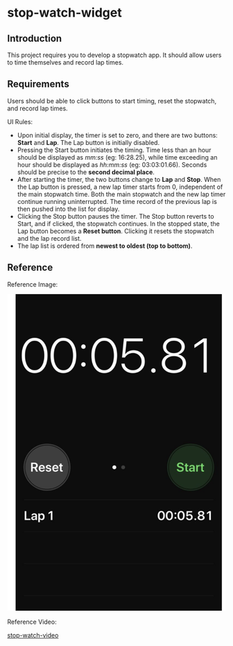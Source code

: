# stop-watch-widget

## Introduction

This project requires you to develop a stopwatch app. It should allow users to time themselves and record lap times.

## Requirements

Users should be able to click buttons to start timing, reset the stopwatch, and record lap times.

UI Rules:

- Upon initial display, the timer is set to zero, and there are two buttons: **Start** and **Lap**. The Lap button is initially disabled.
- Pressing the Start button initiates the timing. Time less than an hour should be displayed as _mm:ss_ (eg: 16:28.25), while time exceeding an hour should be displayed as _hh:mm:ss_ (eg: 03:03:01.66). Seconds should be precise to the **second decimal place**.
- After starting the timer, the two buttons change to **Lap** and **Stop**. When the Lap button is pressed, a new lap timer starts from 0, independent of the main stopwatch time. Both the main stopwatch and the new lap timer continue running uninterrupted. The time record of the previous lap is then pushed into the list for display.
- Clicking the Stop button pauses the timer. The Stop button reverts to Start, and if clicked, the stopwatch continues. In the stopped state, the Lap button becomes a **Reset button**. Clicking it resets the stopwatch and the lap record list.
- The lap list is ordered from **newest to oldest (top to bottom)**.

## Reference

Reference Image:

![stop-watch-example](public/stop-watch-ui.png)

Reference Video:

[stop-watch-video](https://github.com/Glossika-PL/stop-watch-widget/assets/109053974/40f170e4-9b2c-49ad-8596-b3040d3e05b0)
